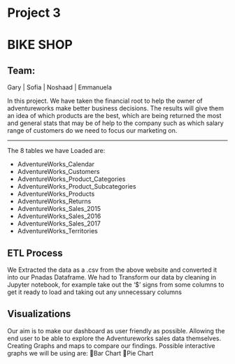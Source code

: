 # Project 3

# BIKE SHOP

## Team: 

Gary  |  Sofia  |  Noshaad  |  Emmanuela

In this project. We have taken the financial root to help the owner of adventureworks make better business decisions. The results will give them an idea of which products are the best, which are being returned the most and general stats that may be of help to the company such as which salary range of customers do we need to focus our marketing on.

---


The 8 tables we have Loaded are:

* AdventureWorks_Calendar
* AdventureWorks_Customers
* AdventureWorks_Product_Categories
* AdventureWorks_Product_Subcategories
* AdventureWorks_Products
* AdventureWorks_Returns
* AdventureWorks_Sales_2015
* AdventureWorks_Sales_2016
* AdventureWorks_Sales_2017
* AdventureWorks_Territories

## ETL Process
We Extracted the data as a .csv from the above website and converted it into our Pnadas 
Dataframe. We had to Transform our data by cleaning in Jupyter notebook, for example take
out the ‘$’ signs from some columns to get it ready to load and taking out any unnecessary 
columns

## Visualizations 
Our aim is to make our dashboard as user friendly as possible. Allowing the end user to be 
able to explore the Adventureworks sales data themselves. Creating Graphs and maps to 
compare our findings. Possible interactive graphs we will be using are:
Bar Chart 
Pie Chart








